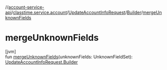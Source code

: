 //[account-service-api](../../../../index.md)/[classtime.service.account](../../index.md)/[UpdateAccountInfoRequest](../index.md)/[Builder](index.md)/[mergeUnknownFields](merge-unknown-fields.md)

# mergeUnknownFields

[jvm]\
fun [mergeUnknownFields](merge-unknown-fields.md)(unknownFields: UnknownFieldSet): [UpdateAccountInfoRequest.Builder](index.md)
